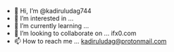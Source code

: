 - 👋 Hi, I’m @kadiruludag744
- 👀 I’m interested in ...
- 🌱 I’m currently learning ...
- 💞️ I’m looking to collaborate on ... ifx0.com
- 📫 How to reach me ... kadiruludag@protonmail.com

<!---
kadiruludag744/kadiruludag744 is a ✨ special ✨ repository because its `README.md` (this file) appears on your GitHub profile.
You can click the Preview link to take a look at your changes.
--->
